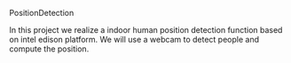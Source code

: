 PositionDetection

In this project we realize a indoor human position detection function based on intel edison platform.
We will use a webcam to detect people and compute the position.

